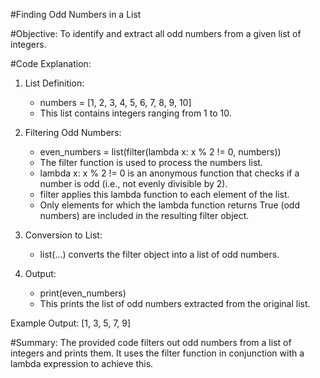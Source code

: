 #Finding Odd Numbers in a List

#Objective:
To identify and extract all odd numbers from a given list of integers.

#Code Explanation:
1. List Definition:
   - numbers = [1, 2, 3, 4, 5, 6, 7, 8, 9, 10]
   - This list contains integers ranging from 1 to 10.

2. Filtering Odd Numbers:
   - even_numbers = list(filter(lambda x: x % 2 != 0, numbers))
   - The filter function is used to process the numbers list.
   - lambda x: x % 2 != 0 is an anonymous function that checks if a number is odd (i.e., not evenly divisible by 2).
   - filter applies this lambda function to each element of the list.
   - Only elements for which the lambda function returns True (odd numbers) are included in the resulting filter object.

3. Conversion to List:
   - list(...) converts the filter object into a list of odd numbers.

4. Output:
   - print(even_numbers)
   - This prints the list of odd numbers extracted from the original list.

Example Output:
[1, 3, 5, 7, 9]

#Summary:
The provided code filters out odd numbers from a list of integers and prints them. It uses the filter function in conjunction with a lambda expression to achieve this.
